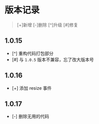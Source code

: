 # 版本记录

> [+]新增 [-]删除 [^]升级 [#]修复

## 1.0.15

* [^] 重构代码打包部分
* [#] 与 `1.0.5` 版本不兼容，忘了改大版本号

## 1.0.16

* [+] 添加 resize 事件

## 1.0.17

* [-] 删除无用的代码
